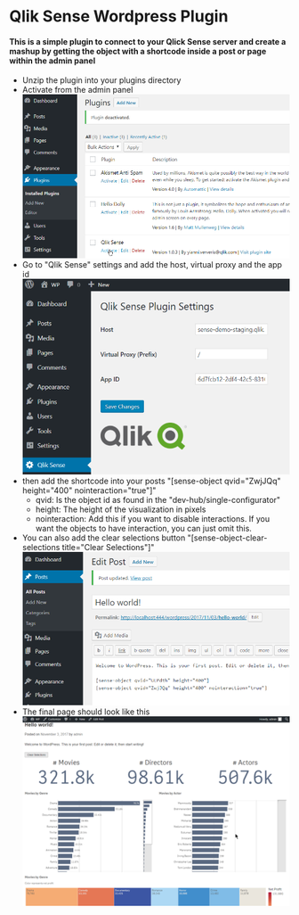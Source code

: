 # Qlik Sense Wordpress Plugin

#### This is a simple plugin to connect to your Qlick Sense server and create a mashup by getting the object with a shortcode inside a post or page within the admin panel

- Unzip the plugin into your plugins directory
- Activate from the admin panel
![Qlik Sense - Activate](/Activate.png?raw=true "Qlik Sense - Activate")
- Go to "Qlik Sense" settings and add the host, virtual proxy and the app id
![Qlik Sense - Settings](/Settings.png?raw=true "Qlik Sense - Settings")
- then add the shortcode into your posts "[sense-object qvid="ZwjJQq" height="400" nointeraction="true"]"
    - qvid: Is the object id as found in the "dev-hub/single-configurator"
    - height: The height of the visualization in pixels
    - nointeraction: Add this if you want to disable interactions. If you want the objects to have interaction, you can just omit this.
- You can also add the clear selections button "[sense-object-clear-selections title="Clear Selections"]"
![Qlik Sense - Edit Post](/EditPost.png?raw=true "Qlik Sense - Edit Post")
- The final page should look like this
![Qlik Sense - Hello World](/Helloworld.png?raw=true "Qlik Sense - Hello World")
